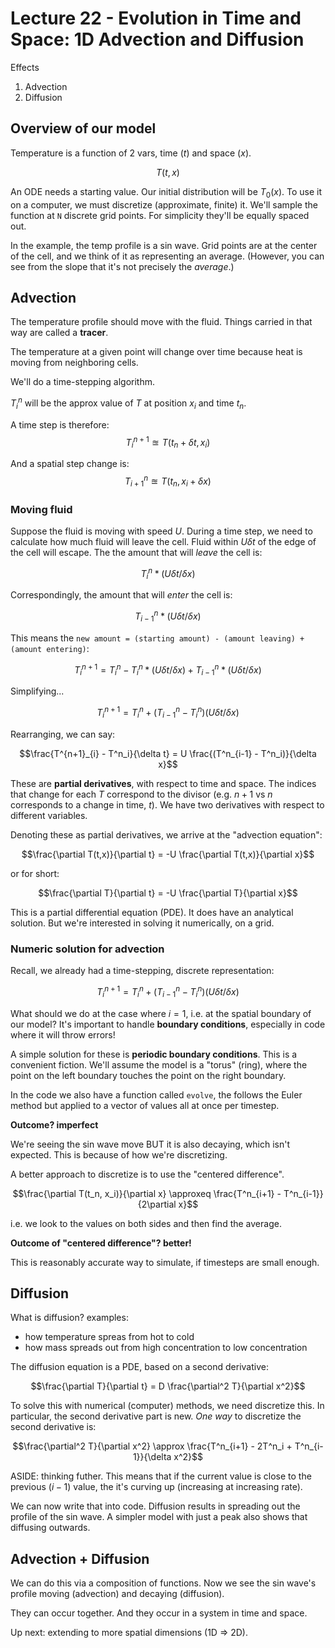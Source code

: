# Lecture 22 - Evolution in Time and Space: 1D Advection and Diffusion

Effects
1. Advection
2. Diffusion

## Overview of our model

Temperature is a function of 2 vars, time ($t$) and space ($x$).

$$T(t, x)$$

An ODE needs a starting value. Our initial distribution will be $T_0(x)$. To use it on a computer, we must discretize (approximate, finite) it. We'll sample the function at `N` discrete grid points. For simplicity they'll be equally spaced out.

In the example, the temp profile is a sin wave.
Grid points are at the center of the cell, and we think of it as representing an average. (However, you can see from the slope that it's not precisely the *average*.)

## Advection

The temperature profile should move with the fluid. Things carried in that way are called a **tracer**.

The temperature at a given point will change over time because heat is moving from neighboring cells.

We'll do a time-stepping algorithm.

$T^n_i$ will be the approx value of $T$ at position $x_i$ and time $t_n$.

A time step is therefore:
$$T^{n+1}_i \approxeq T(t_n + \delta t, x_i)$$

And a spatial step change is:
$$T^{n}_{i+1} \approxeq T(t_n, x_i + \delta x)$$

### Moving fluid
Suppose the fluid is moving with speed $U$. During a time step, we need to calculate how much fluid will leave the cell. Fluid within $U\delta t$ of the edge of the cell will escape. The the amount that will _leave_ the cell is:

$$T^n_i * (U\delta t / \delta x)$$

Correspondingly, the amount that will _enter_ the cell is:

$$T^n_{i-1} * (U\delta t / \delta x)$$

This means the `new amount = (starting amount) - (amount leaving) + (amount entering)`:

$$T^{n+1}_{i} = T^n_i - T^n_i * (U\delta t / \delta x) + T^n_{i-1} * (U\delta t / \delta x)$$

Simplifying...

$$T^{n+1}_{i} = T^n_i + (T^n_{i-1} - T^n_i) (U\delta t / \delta x)$$

Rearranging, we can say:

$$\frac{T^{n+1}_{i} - T^n_i}{\delta t} = U \frac{(T^n_{i-1} - T^n_i)}{\delta x}$$

These are **partial derivatives**, with respect to time and space. The indices that change for each $T$ correspond to the divisor (e.g. $n+1$ vs $n$ corresponds to a change in time, $t$). We have two derivatives with respect to different variables.

Denoting these as partial derivatives, we arrive at the "advection equation":

$$\frac{\partial T(t,x)}{\partial t} = -U \frac{\partial T(t,x)}{\partial x}$$

or for short:

$$\frac{\partial T}{\partial t} = -U \frac{\partial T}{\partial x}$$

This is a partial differential equation (PDE). It does have an analytical solution. But we're interested in solving it numerically, on a grid.

### Numeric solution for advection

Recall, we already had a time-stepping, discrete representation:

$$T^{n+1}_{i} = T^n_i + (T^n_{i-1} - T^n_i) (U\delta t / \delta x)$$

What should we do at the case where $i=1$, i.e. at the spatial boundary of our model? It's important to handle **boundary conditions**, especially in code where it will throw errors!

A simple solution for these is **periodic boundary conditions**. This is a convenient fiction. We'll assume the model is a "torus" (ring), where the point on the left boundary touches the point on the right boundary.

In the code we also have a function called `evolve`, the follows the Euler method but applied to a vector of values all at once per timestep.

**Outcome? imperfect**

We're seeing the sin wave move BUT it is also decaying, which isn't expected. This is because of how we're discretizing.

A better approach to discretize is to use the "centered difference".

$$\frac{\partial T(t_n, x_i)}{\partial x} \approxeq \frac{T^n_{i+1} - T^n_{i-1}}{2\partial x}$$

i.e. we look to the values on both sides and then find the average.

**Outcome of "centered difference"? better!**

This is reasonably accurate way to simulate, if timesteps are small enough.


## Diffusion

What is diffusion? examples:

- how temperature spreas from hot to cold
- how mass spreads out from high concentration to low concentration

The diffusion equation is a PDE, based on a second derivative:

$$\frac{\partial T}{\partial t} = D \frac{\partial^2 T}{\partial x^2}$$

To solve this with numerical (computer) methods, we need discretize this. In particular, the second derivative part is new. _One way_ to discretize the second derivative is:

$$\frac{\partial^2 T}{\partial x^2} \approx \frac{T^n_{i+1} - 2T^n_i + T^n_{i-1}}{\delta x^2}$$

ASIDE: thinking futher. This means that if the current value is close to the previous ($i-1$) value, the it's curving up (increasing at increasing rate).

We can now write that into code. Diffusion results in spreading out the profile of the sin wave. A simpler model with just a peak also shows that diffusing outwards.

## Advection + Diffusion

We can do this via a composition of functions. Now we see the sin wave's profile moving (advection) and decaying (diffusion).

They can occur together.
And they occur in a system in time and space.

Up next: extending to more spatial dimensions (1D => 2D).
